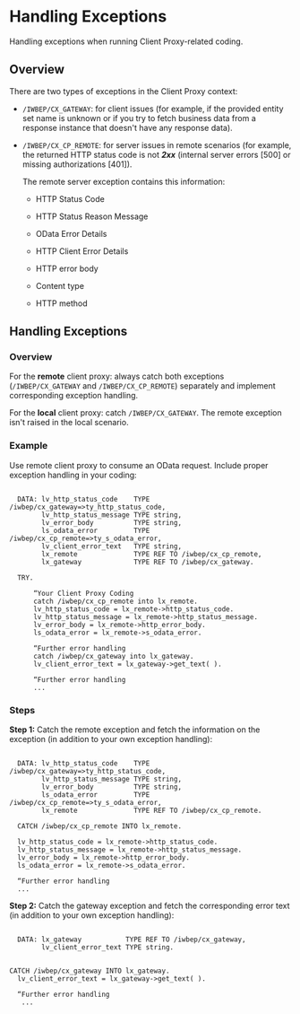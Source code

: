 <!-- loio896d90e2a1384cfdb29b2607fd1a9108 -->

# Handling Exceptions

Handling exceptions when running Client Proxy-related coding.



<a name="loio896d90e2a1384cfdb29b2607fd1a9108__section_kyp_s5w_stb"/>

## Overview

There are two types of exceptions in the Client Proxy context:

-   `/IWBEP/CX_GATEWAY`: for client issues \(for example, if the provided entity set name is unknown or if you try to fetch business data from a response instance that doesn't have any response data\).
-   `/IWBEP/CX_CP_REMOTE`: for server issues in remote scenarios \(for example, the returned HTTP status code is not ***2xx*** \(internal server errors \[500\] or missing authorizations \[401\]\).

    The remote server exception contains this information:

    -   HTTP Status Code

    -   HTTP Status Reason Message

    -   OData Error Details

    -   HTTP Client Error Details

    -   HTTP error body

    -   Content type

    -   HTTP method





<a name="loio896d90e2a1384cfdb29b2607fd1a9108__section_i1q_nvw_stb"/>

## Handling Exceptions



### Overview

For the **remote** client proxy: always catch both exceptions \(`/IWBEP/CX_GATEWAY` and `/IWBEP/CX_CP_REMOTE`\) separately and implement corresponding exception handling.

For the **local** client proxy: catch `/IWBEP/CX_GATEWAY`. The remote exception isn't raised in the local scenario.



### Example

Use remote client proxy to consume an OData request. Include proper exception handling in your coding:

```

  DATA: lv_http_status_code    TYPE /iwbep/cx_gateway=>ty_http_status_code,
        lv_http_status_message TYPE string,
        lv_error_body          TYPE string,
        ls_odata_error         TYPE /iwbep/cx_cp_remote=>ty_s_odata_error,
        lv_client_error_text   TYPE string,
        lx_remote              TYPE REF TO /iwbep/cx_cp_remote,
        lx_gateway             TYPE REF TO /iwbep/cx_gateway.

  TRY.

      “Your Client Proxy Coding
      catch /iwbep/cx_cp_remote into lx_remote.
      lv_http_status_code = lx_remote->http_status_code.
      lv_http_status_message = lx_remote->http_status_message.
      lv_error_body = lx_remote->http_error_body.
      ls_odata_error = lx_remote->s_odata_error.

      “Further error handling
      catch /iwbep/cx_gateway into lx_gateway.
      lv_client_error_text = lx_gateway->get_text( ).

      “Further error handling
      ...
```



### Steps

**Step 1:** Catch the remote exception and fetch the information on the exception \(in addition to your own exception handling\):

```

  DATA: lv_http_status_code    TYPE /iwbep/cx_gateway=>ty_http_status_code,
        lv_http_status_message TYPE string,
        lv_error_body          TYPE string,
        ls_odata_error         TYPE /iwbep/cx_cp_remote=>ty_s_odata_error,
        lx_remote              TYPE REF TO /iwbep/cx_cp_remote.

  CATCH /iwbep/cx_cp_remote INTO lx_remote.

  lv_http_status_code = lx_remote->http_status_code.
  lv_http_status_message = lx_remote->http_status_message.
  lv_error_body = lx_remote->http_error_body.
  ls_odata_error = lx_remote->s_odata_error.

  “Further error handling
  ...
```

**Step 2:** Catch the gateway exception and fetch the corresponding error text \(in addition to your own exception handling\):

```

  DATA: lx_gateway           TYPE REF TO /iwbep/cx_gateway,
        lv_client_error_text TYPE string.


CATCH /iwbep/cx_gateway INTO lx_gateway.
  lv_client_error_text = lx_gateway->get_text( ).

  “Further error handling
   ...

```

